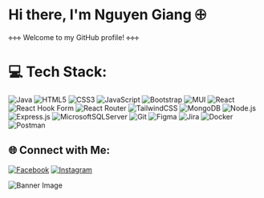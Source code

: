 # Hi there, I'm Nguyen Giang 🕀 

🕂🕂🕂 Welcome to my GitHub profile! 🕂🕂🕂

# 💻 Tech Stack:
![Java](https://img.shields.io/badge/java-%23ED8B00.svg?style=flat-square&logo=openjdk&logoColor=white) 
![HTML5](https://img.shields.io/badge/html5-%23E34F26.svg?style=flat-square&logo=html5&logoColor=white) 
![CSS3](https://img.shields.io/badge/css3-%231572B6.svg?style=flat-square&logo=css3&logoColor=white) 
![JavaScript](https://img.shields.io/badge/javascript-%23323330.svg?style=flat-square&logo=javascript&logoColor=%23F7DF1E) 
![Bootstrap](https://img.shields.io/badge/bootstrap-%238511FA.svg?style=flat-square&logo=bootstrap&logoColor=white) 
![MUI](https://img.shields.io/badge/MUI-%230081CB.svg?style=flat-square&logo=mui&logoColor=white) 
![React](https://img.shields.io/badge/react-%2320232a.svg?style=flat-square&logo=react&logoColor=%2361DAFB) 
![React Hook Form](https://img.shields.io/badge/React%20Hook%20Form-%23EC5990.svg?style=flat-square&logo=reacthookform&logoColor=white) 
![React Router](https://img.shields.io/badge/React_Router-CA4245?style=flat-square&logo=react-router&logoColor=white) 
![TailwindCSS](https://img.shields.io/badge/tailwindcss-%2338B2AC.svg?style=flat-square&logo=tailwind-css&logoColor=white) 
![MongoDB](https://img.shields.io/badge/MongoDB-%2347A248.svg?style=flat-square&logo=mongodb&logoColor=white) 
![Node.js](https://img.shields.io/badge/Node.js-%23339933.svg?style=flat-square&logo=node.js&logoColor=white) 
![Express.js](https://img.shields.io/badge/Express.js-%23404D59.svg?style=flat-square&logo=express&logoColor=white) 
![MicrosoftSQLServer](https://img.shields.io/badge/Microsoft%20SQL%20Server-CC2927?style=flat-square&logo=microsoft%20sql%20server&logoColor=white) 
![Git](https://img.shields.io/badge/git-%23F05033.svg?style=flat-square&logo=git&logoColor=white) 
![Figma](https://img.shields.io/badge/figma-%23F24E1E.svg?style=flat-square&logo=figma&logoColor=white) 
![Jira](https://img.shields.io/badge/jira-%230A0FFF.svg?style=flat-square&logo=jira&logoColor=white) 
![Docker](https://img.shields.io/badge/docker-%230db7ed.svg?style=flat-square&logo=docker&logoColor=white) 
![Postman](https://img.shields.io/badge/Postman-FF6C37?style=flat-square&logo=postman&logoColor=white)

## 🌐 Connect with Me:
[![Facebook](https://img.shields.io/badge/Facebook-%231877F2.svg?style=flat-square&logo=facebook&logoColor=white)](https://www.facebook.com/nguyen.giang.76784)
[![Instagram](https://img.shields.io/badge/Instagram-%23E4405F.svg?style=flat-square&logo=instagram&logoColor=white)](https://www.instagram.com/im_dnilb/)  

![Banner Image](https://user-images.githubusercontent.com/61475220/96919833-f701bb80-14c9-11eb-8eea-1c46ba92b906.jpg)
